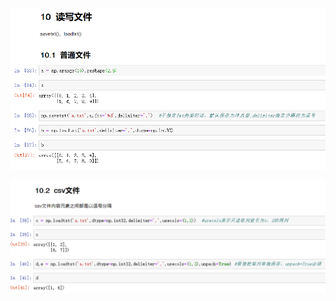 ![2020-10-03_153706](8-读写文件.assets/2020-10-03_153706.png) 

![2020-10-03_153746](8-读写文件.assets/2020-10-03_153746.png) 

